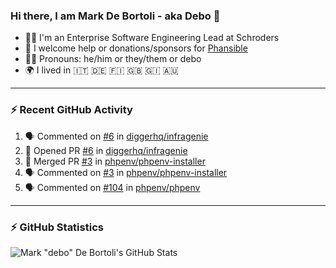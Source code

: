 ### Hi there, I am Mark De Bortoli - aka Debo 👋

- 🧑‍💻 I'm an Enterprise Software Engineering Lead at Schroders
- 🙏 I welcome help or donations/sponsors for [Phansible][phansible]
- 🏳️‍🌈 Pronouns: he/him or they/them or debo
- 🌍 I lived in 🇮🇹 🇩🇪 🇫🇮 🇬🇧 🇬🇮 🇦🇺

---

### ⚡ Recent GitHub Activity

<!--START_SECTION:activity-->
1. 🗣 Commented on [#6](https://github.com/diggerhq/infragenie/issues/6) in [diggerhq/infragenie](https://github.com/diggerhq/infragenie)
2. 💪 Opened PR [#6](https://github.com/diggerhq/infragenie/pull/6) in [diggerhq/infragenie](https://github.com/diggerhq/infragenie)
3. 🎉 Merged PR [#3](https://github.com/phpenv/phpenv-installer/pull/3) in [phpenv/phpenv-installer](https://github.com/phpenv/phpenv-installer)
4. 🗣 Commented on [#3](https://github.com/phpenv/phpenv-installer/issues/3) in [phpenv/phpenv-installer](https://github.com/phpenv/phpenv-installer)
5. 🗣 Commented on [#104](https://github.com/phpenv/phpenv/issues/104) in [phpenv/phpenv](https://github.com/phpenv/phpenv)
<!--END_SECTION:activity-->

---
### ⚡ GitHub Statistics

![Mark "debo" De Bortoli's GitHub Stats](https://github-readme-stats.vercel.app/api?username=debo&show_icons=true&theme=github_dark&count_private=true&include_all_commits=true)

<!--
**debo/debo** is a ✨ _special_ ✨ repository because its `README.md` (this file) appears on your GitHub profile.

Here are some ideas to get you started:

- 🔭 I’m currently working on ...
- 🌱 I’m currently learning ...
- 👯 I’m looking to collaborate on ...
- 🤔 I’m looking for help with ...
- 💬 Ask me about ...
- 📫 How to reach me: ...
- 😄 Pronouns: ...
- ⚡ Fun fact: ...
-->

[phansible]: https://phansible.com
[linkedin]: https://www.linkedin.com/in/markdebortoli/